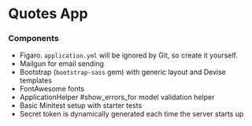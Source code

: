 # Quotes App

### Components

- Figaro. `application.yml` will be ignored by Git, so create it yourself.
- Mailgun for email sending
- Bootstrap (`bootstrap-sass` gem) with generic layout and Devise templates
- FontAwesome fonts
- ApplicationHelper #show_errors_for model validation helper
- Basic Minitest setup with starter tests
- Secret token is dynamically generated each time the server starts up
